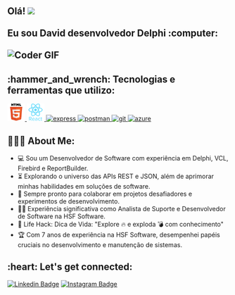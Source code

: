 <h2 align="left">
 <abc>
  <br>Olá! <img src="https://user-images.githubusercontent.com/42378118/110234147-e3259600-7f4e-11eb-95be-0c4047144dea.gif" width="30"><br>
  <br> Eu sou David desenvolvedor Delphi :computer:<br>
  <br>
    <img src="https://media.giphy.com/media/SWoSkN6DxTszqIKEqv/giphy.gif" alt="Coder GIF" width="500">
 </abc>
</h2> 
<h2 align="left">:hammer_and_wrench: Tecnologias e ferramentas que utilizo:</h2>
<p align="left">
    <a href="https://www.w3.org/html/" target="_blank"> <img src="https://raw.githubusercontent.com/devicons/devicon/master/icons/html5/html5-original-wordmark.svg" alt="html5" width="40" height="40"/> </a>
<a href="https://reactjs.org/" target="_blank"> <img src="https://raw.githubusercontent.com/devicons/devicon/master/icons/react/react-original-wordmark.svg" alt="react" width="40" height="40"/> </a>
    <a href="https://www.json.org/" target="_blank"> <img src="https://www.json.org/img/json160.gif" alt="express" width="40" height="40"/> </a>
<a href="https://www.postman.com/" target="_blank"> <img src="https://www.vectorlogo.zone/logos/getpostman/getpostman-icon.svg" alt="postman" width="40" height="40"/> </a>
<a href="https://git-scm.com/" target="_blank"> <img src="https://www.vectorlogo.zone/logos/git-scm/git-scm-icon.svg" alt="git" width="40" height="40"/> </a>
<a href="https://azure.microsoft.com/en-us/" target="_blank"> <img src="https://www.vectorlogo.zone/logos/microsoft_azure/microsoft_azure-icon.svg" alt="azure" width="40" height="40"/> </a>
    </p>

<h2 align="left">👨🏻‍💻 About Me:</h2>

- :computer: Sou um Desenvolvedor de Software com experiência em Delphi, VCL, Firebird e ReportBuilder.
- :hourglass_flowing_sand: Explorando o universo das APIs REST e JSON, além de aprimorar minhas habilidades em soluções de software.
- :rocket: Sempre pronto para colaborar em projetos desafiadores e experimentos de desenvolvimento.
- :man_technologist: Experiência significativa como Analista de Suporte e Desenvolvedor de Software na HSF Software.
- :dart: Life Hack: Dica de Vida: "Explore :fire: e exploda :bomb: com conhecimento"
- :trophy: Com 7 anos de experiência na HSF Software, desempenhei papéis cruciais no desenvolvimento e manutenção de sistemas.


<h2 align="left">:heart: Let's get connected:</h2>

[![Linkedin Badge](https://img.shields.io/badge/-David_Willian-blue?style=flat-square&logo=Linkedin&logoColor=white&link=https://www.linkedin.com/in/david-willian-911151232/)](https://www.linkedin.com/in/david-willian-911151232/) [![Instagram Badge](https://img.shields.io/badge/-@DavidWillianLB-D7008A?style=flat-square&labelColor=D7008A&logo=Instagram&logoColor=white&link=https://www.instagram.com/davidwillianlb)](https://www.instagram.com/davidwillianlb/)
